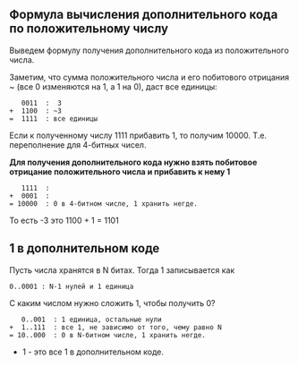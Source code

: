 ## **Формула вычисления дополнительного кода по положительному числу**

Выведем формулу получения дополнительного кода из положительного числа.

Заметим, что сумма положительного числа и его побитового отрицания ~ (все 0 изменяются на 1, а 1 на 0), даст все единицы:

```Plain
   0011  :  3
+  1100  : ~3
=  1111  : все единицы
```

Если к полученному числу 1111 прибавить 1, то получим 10000. Т.е. переполнение для 4-битных чисел.

**Для получения дополнительного кода нужно взять побитовое отрицание положительного числа и прибавить к нему 1**

```Plain
   1111  :
+  0001  :
= 10000  : 0 в 4-битном числе, 1 хранить негде.
```

То есть -3 это 1100 + 1 = 1101

## **1 в дополнительном коде**

Пусть числа хранятся в N битах. Тогда 1 записывается как

```Plain
0..0001 : N-1 нулей и 1 единица
```

С каким числом нужно сложить 1, чтобы получить 0?

```Plain
   0..001  : 1 единица, остальные нули
+  1..111  : все 1, не зависимо от того, чему равно N
= 10..000  : 0 в N-битном числе, 1 хранить негде.
```

- 1 - это все 1 в дополнительном коде.